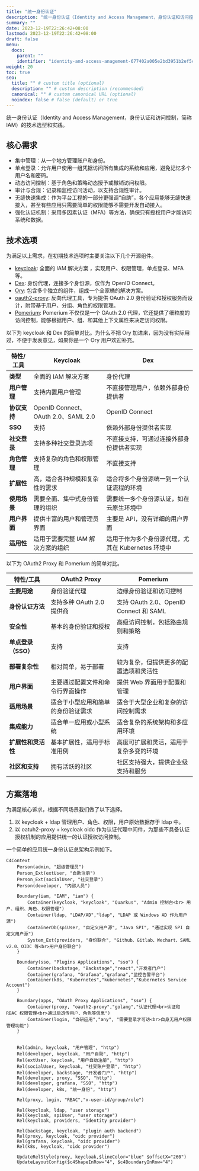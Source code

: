 ```yaml
---
title: "统一身份认证"
description: "统一身份认证（Identity and Access Management，身份认证和访问控制，简称 IAM）的技术选型和实践"
summary: ""
date: 2023-12-19T22:26:42+08:00
lastmod: 2023-12-19T22:26:42+08:00
draft: false
menu:
  docs:
    parent: ""
    identifier: "identity-and-access-anagement-677402a005e2bd3951b2ef5c9e783b96"
weight: 20
toc: true
seo:
  title: "" # custom title (optional)
  description: "" # custom description (recommended)
  canonical: "" # custom canonical URL (optional)
  noindex: false # false (default) or true
---
```


统一身份认证（Identity and Access Management，身份认证和访问控制，简称 IAM）的技术选型和实践。

## 核心需求

- 集中管理：从一个地方管理账户和身份。
- 单点登录：允许用户使用一组凭据访问所有集成的系统和应用，避免记忆多个用户名和密码。
- 动态访问控制：基于角色和策略动态授予或撤销访问权限。
- 审计与合规：记录和监控访问活动，以支持合规性审计。
- 无缝快速集成：作为平台工程的一部分更强调“自助”，各个应用能够无缝快速接入，甚至有些应用只需要简单的权限能够不需要开发自动接入。
- 强化认证机制：采用多因素认证（MFA）等方法，确保只有授权用户才能访问系统和数据。

## 技术选项

为满足以上需求，在初期技术选项时主要关注以下几个开源组件。

- [keycloak](https://github.com/keycloak/): 全面的 IAM 解决方案 ，实现用户、权限管理，单点登录、MFA 等。
- [Dex](https://github.com/dexidp): 身份代理，连接多个身份源，仅作为 OpenID Connect。
- [Ory](https://github.com/ory/): 包含多个独立的组件，组成一个全家桶的解决方案。
- [oauth2-proxy](https://github.com/oauth2-proxy): 反向代理工具，专为提供 OAuth 2.0 身份验证和授权服务而设计，附带基于用户、分组、角色的权限管理。
- [Pomerium](https://github.com/pomerium/): Pomerium 不仅仅是一个 OAuth 2.0 代理，它还提供了细粒度的访问控制，能够根据用户、组、和其他上下文属性来决定访问权限。

以下为 keycloak 和 Dex 的简单对比。为什么不把 Ory 加进来，因为没有实际用过，不便于发表意见，如果你是一个 Ory 用户欢迎补充。

| 特性/工具    | Keycloak                            | Dex                                                |
| ------------ | ----------------------------------- | -------------------------------------------------- |
| **类型**     | 全面的 IAM 解决方案                 | 身份代理                                           |
| **用户管理** | 支持内置用户管理                    | 不直接管理用户，依赖外部身份提供者                 |
| **协议支持** | OpenID Connect、OAuth 2.0、SAML 2.0 | OpenID Connect                                     |
| **SSO**      | 支持                                | 依赖外部身份提供者实现                             |
| **社交登录** | 支持多种社交登录选项                | 不直接支持，可通过连接外部身份提供者实现           |
| **角色管理** | 支持复杂的角色和权限管理            | 不直接支持                                         |
| **扩展性**   | 高，适合各种规模和复杂性的需求      | 适合将多个身份源统一到一个认证流程的环境           |
| **使用场景** | 需要全面、集中式身份管理的组织      | 需要统一多个身份源认证，如在云原生环境中           |
| **用户界面** | 提供丰富的用户和管理员界面          | 主要是 API，没有详细的用户界面                     |
| **适用性**   | 适用于需要完整 IAM 解决方案的组织   | 适用于作为多个身份源代理，尤其在 Kubernetes 环境中 |

以下为 OAuth2 Proxy 和 Pomerium 的简单对比。

| 特性/工具           | OAuth2 Proxy                       | Pomerium                               |
| ------------------- | ---------------------------------- | -------------------------------------- |
| **主要用途**        | 身份验证代理                       | 边缘身份验证和访问控制                 |
| **身份认证方法**    | 支持多种 OAuth 2.0 提供商          | 支持 OAuth 2.0、OpenID Connect 和 SAML |
| **安全性**          | 基本的身份验证和授权               | 高级访问控制，包括路由规则和策略       |
| **单点登录（SSO）** | 支持                               | 支持                                   |
| **部署复杂性**      | 相对简单，易于部署                 | 较为复杂，但提供更多的配置选项和灵活性 |
| **用户界面**        | 主要通过配置文件和命令行界面操作   | 提供 Web 界面用于配置和管理            |
| **适用场景**        | 适合于小型应用和简单的身份验证需求 | 适合于大型企业和复杂的访问控制需求     |
| **集成能力**        | 适合单一应用或小型系统             | 适合复杂的系统架构和多应用环境         |
| **扩展性和灵活性**  | 基本扩展性，适用于标准用例         | 高度可扩展和灵活，适用于复杂多变的环境 |
| **社区和支持**      | 拥有活跃的社区                     | 社区支持强大，提供企业级支持和服务     |

## 方案落地

为满足核心诉求，根据不同场景我们做了以下选择。

1. 以 keycloak + ldap 管理用户、角色、权限，用户原始数据存于 ldap 中。
2. 以 oatuh2-proxy + keycloak oidc 作为认证代理中间件，为那些不具备认证授权机制的应用提供统一的认证授权访问控制。

一个简单的应用统一身份认证总架构示例如下。

```mermaid
C4Context
    Person(admin, "超级管理员")
    Person_Ext(extUser, "自助注册")
    Person_Ext(socialUser, "社交登录")
    Person(developer, "内部人员")

    Boundary(iam, "IAM", "iam") {
        Container(keycloak, "keycloak", "Quarkus", "Admin 控制台<br> 用户、组织、角色、权限管理")
        Container(ldap, "LDAP/AD","ldap", "LDAP 或 Windows AD 作为用户源")
        ContainerDb(spiUser, "自定义用户源", "Java SPI", "通过实现 SPI 自定义用户源")
        System_Ext(providers, "身份联合", "Github、Gitlab、Wechart、SAML v2.0、OIDC 等<br>用户身份联合")
    }

    Boundary(sso, "Plugins Applications", "sso") {
        Container(backstage, "Backstage","react","开发者门户")
        Container(grafana, "Grafana","grafana","监控告警平台")
        Container(k8s, "Kubernetes","kubernetes","Kubernetes Service Account")
    }

    Boundary(apps, "OAuth Proxy Applications", "sso") {
        Container(proxy, "oauth2-proxy","golang","认证代理<br>认证和 RBAC 权限管理<br>通过后透传用户、角色等信息")
        Container(login, "自研应用","any", "需要登录才可访<br>自身无用户权限管理功能")
    }


    Rel(admin, keycloak, "用户管理", "http")
    Rel(developer, keycloak, "用户自助", "http")
    Rel(extUser, keycloak, "用户自助注册", "http")
    Rel(socialUser, keycloak, "社交账户登录", "http")
    Rel(developer, backstage, "开发者门户", "http")
    Rel(developer, proxy, "SSO", "http")
    Rel(developer, grafana, "SSO", "http")
    Rel(developer, k8s, "统一身份", "http")

    Rel(proxy, login, "RBAC","x-user-id/group/role")

    Rel(keycloak, ldap, "user storage")
    Rel(keycloak, spiUser, "user storage")
    Rel(keycloak, providers, "identity provider")

    Rel(backstage, keycloak, "plugin auth backend")
    Rel(proxy, keycloak, "oidc provider")
    Rel(grafana, keycloak, "oidc provider")
    Rel(k8s, keycloak, "oidc provider")

    UpdateRelStyle(proxy, keycloak,$lineColor="blue" $offsetX="260")
    UpdateLayoutConfig($c4ShapeInRow="4", $c4BoundaryInRow="4")

```
